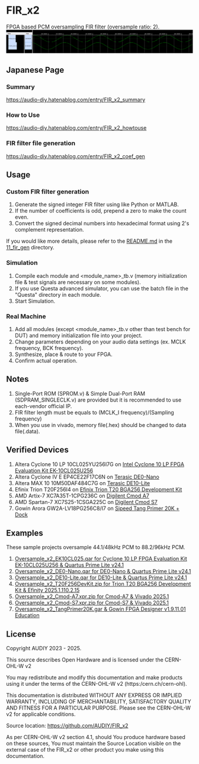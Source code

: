 # FIR_x2
FPGA based PCM oversampling FIR filter (oversample ratio: 2).  
![Image 1](/Images/image1.png)

## Japanese Page
### Summary
https://audio-diy.hatenablog.com/entry/FIR_x2_summary
### How to Use
https://audio-diy.hatenablog.com/entry/FIR_x2_howtouse
### FIR filter file generation
https://audio-diy.hatenablog.com/entry/FIR_x2_coef_gen

## Usage
### Custom FIR filter generation
1. Generate the signed integer FIR filter using like Python or MATLAB.
2. If the number of coefficients is odd, prepend a zero to make the count even.
3. Convert the signed decimal numbers into hexadecimal format using 2's complement representation.  

If you would like more details, please refer to the [README.md](./11_fir_gen/README.md) in the [11_fir_gen](./11_fir_gen) directory.

### Simulation
1. Compile each module and <module_name>_tb.v (memory initialization file & test signals are necessary on some modules).
2. If you use Questa advanced simulator, you can use the batch file in the "Questa" directory in each module.
3. Start Simulation.
   
### Real Machine
1. Add all modules (except <module_name>_tb.v other than test bench for DUT) and memory initialization file into your project.
2. Change parameters depending on your audio data settings (ex. MCLK frequency, BCK frequency).
3. Synthesize, place & route to your FPGA.
4. Confirm actual operation.

## Notes
1. Single-Port ROM (SPROM.v) & Simple Dual-Port RAM (SDPRAM_SINGLECLK.v) are provided but it is recommended to use each-vendor official IP.
2. FIR filter length must be equals to (MCLK_I frequency)/(Sampling frequency)
3. When you use in vivado, memory file(.hex) should be changed to data file(.data). 

## Verified Devices
1. Altera Cyclone 10 LP 10CL025YU256I7G on [Intel Cyclone 10 LP FPGA Evaluation Kit EK-10CL025U256](https://www.intel.com/content/www/us/en/products/details/fpga/development-kits/cyclone/10-lp-evaluation-kit.html)
2. Altera Cyclone IV E EP4CE22F17C6N on [Terasic DE0-Nano](https://www.terasic.com.tw/cgi-bin/page/archive.pl?No=593)
3. Altera MAX 10 10M50DAF484C7G on [Terasic DE10-Lite](https://www.terasic.com.tw/cgi-bin/page/archive.pl?Language=English&CategoryNo=234&No=1021)
4. Efinix Trion T20F256I4 on [Efinix Trion T20 BGA256 Development Kit](https://www.efinixinc.com/products-devkits-triont20.html)
5. AMD Artix-7 XC7A35T-1CPG236C on [Digilent Cmod A7](https://digilent.com/reference/programmable-logic/cmod-a7/start)
6. AMD Spartan-7 XC7S25-1CSGA225C on [Digilent Cmod S7](https://digilent.com/reference/programmable-logic/cmod-s7/start)
7. Gowin Arora GW2A-LV18PG256C8/I7 on [Sipeed Tang Primer 20K + Dock](https://wiki.sipeed.com/hardware/en/tang/tang-primer-20k/primer-20k.html#Dock-ext-board-appearance)

## Examples
These sample projects oversample 44.1/48kHz PCM to 88.2/96kHz PCM.
1. [Oversample_x2_EK10CL025.qar for Cyclone 10 LP FPGA Evaluation Kit EK-10CL025U256 & Quartus Prime Lite v24.1](/10_Example/01_EK-10CL025U256)
2. [Oversample_x2_DE0-Nano.qar for DE0-Nano & Quartus Prime Lite v24.1](/10_Example/02_DE0-Nano)
3. [Oversample_x2_DE10-Lite.qar for DE10-Lite & Quartus Prime Lite v24.1](/10_Example/03_DE10-Lite)
4. [Oversample_x2_T20F256DevKit.zip for Trion T20 BGA256 Development Kit & Efinity 2025.1.110.2.15](/10_Example/04_T20F256DevKit)
5. [Oversample_x2_Cmod-A7.xpr.zip for Cmod-A7 & Vivado 2025.1](/10_Example/05_Cmod-A7)
6. [Oversample_x2_Cmod-S7.xpr.zip for Cmod-S7 & Vivado 2025.1](/10_Example/06_Cmod-S7)
7. [Oversample_x2_TangPrimer20K.gar & Gowin FPGA Designer v1.9.11.01 Education](/10_Example/07_TangPrimer20K)

## License
Copyright AUDIY 2023 - 2025.

This source describes Open Hardware and is licensed under the CERN-OHL-W v2

You may redistribute and modify this documentation and make products using it under the terms of the CERN-OHL-W v2 (https:/cern.ch/cern-ohl). 

This documentation is distributed WITHOUT ANY EXPRESS OR IMPLIED WARRANTY, INCLUDING OF MERCHANTABILITY, SATISFACTORY QUALITY AND FITNESS FOR A PARTICULAR PURPOSE. Please see the CERN-OHL-W v2 for applicable conditions.

Source location: https://github.com/AUDIY/FIR_x2

As per CERN-OHL-W v2 section 4.1, should You produce hardware based on these sources, You must maintain the Source Location visible on the external case of the FIR_x2 or other product you make using this documentation.
